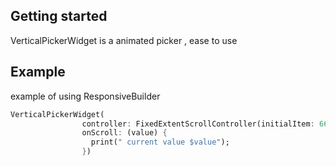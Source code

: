 
## Getting started

VerticalPickerWidget is a animated picker , ease to use

## Example

example of using ResponsiveBuilder

```dart
VerticalPickerWidget(
                controller: FixedExtentScrollController(initialItem: 66),
                onScroll: (value) {
                  print(" current value $value");
                })
```

<!-- ## Additional information

check the device type based on screen size.

```dart
    // mobile
    MultiScreenBuilder.isMobile(context);

    // tablet
    MultiScreenBuilder.isTablet(context);

    // desktop
    MultiScreenBuilder.isDesktop(context);

``` -->